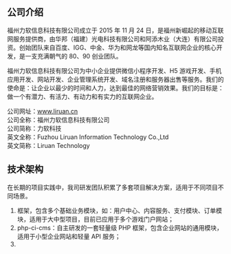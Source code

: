 ## 公司介绍
福州力软信息科技有限公司成立于 2015 年 11 月 24 日，是福州新崛起的移动互联网服务提供商，由华邦（福建）光电科技有限公司和阿添木业（大连）有限公司投资。创始团队来自百度、IGG、中金、华为和网龙等国内知名互联网企业的核心开发，是一支充满朝气的 80、90 创业团队。  

福州力软信息科技有限公司为中小企业提供微信小程序开发、H5 游戏开发、手机应用开发、网站开发、企业管理系统开发、域名注册和服务器出售等服务。我们的使命是：让企业以最少的时间和人力，达到最佳的网络营销效果。我们的目标是：做一个有潜力、有活力、有动力和有实力的互联网企业。  

公司网址：www.liruan.cn  
公司全称：福州力软信息科技有限公司  
公司简称：力软科技  
英文全称：Fuzhou Liruan Information Technology Co.,Ltd  
英文简称：Liruan Technology

## 技术架构
在长期的项目实践中，我司研发团队积累了多套项目解决方案，适用于不同项目不同场景。
1. 框架，包含多个基础业务模块，如：用户中心、内容服务、支付模块、订单模块，适用于大中型项目，目前已应用于多个游戏门户网站；
2. php-ci-cms：自主研发的一套轻量级 PHP 框架，包含企业网站的通用模块，适用于小型企业网站和轻量 API 服务；
3. 
